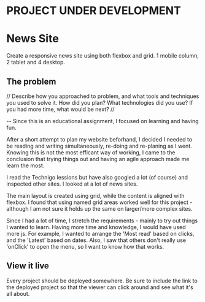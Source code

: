 # PROJECT UNDER DEVELOPMENT

# News Site

Create a responsive news site using both flexbox and grid. 1 mobile column, 2 tablet and 4 desktop. 

## The problem

// Describe how you approached to problem, and what tools and techniques you used to solve it. How did you plan? What technologies did you use? If you had more time, what would be next? //

--
Since this is an educational assignment, I focused on learning and having fun. 

After a short attempt to plan my website beforhand, I decided I needed to be reading and writing simultaneously, re-doing and re-planing as I went. Knowing this is not the most efficant way of working, I came to the conclusion that trying things out and having an agile approach made me learn the most.

I read the Technigo lessions but have also googled a lot (of course) and inspected other sites. I looked at a lot of news sites.

The main layout is created using grid, while the content is aligned with flexbox. I found that using named grid areas worked well for this project - although I am not sure it holds up the same on larger/more complex sites.

Since I had a lot of time, I stretch the requirements - mainly to try out things I wanted to learn. Having more time and knowledge, I would have used more js. For example, I wanted to arrange the 'Most read' based on clicks, and the 'Latest' based on dates. Also, I saw that others don't really use 'onClick' to open the menu, so I want to know how that works.

## View it live
Every project should be deployed somewhere. Be sure to include the link to the deployed project so that the viewer can click around and see what it's all about.
